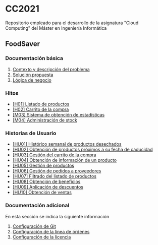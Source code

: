 # CC2021

Repositorio empleado para el desarrollo de la asignatura "Cloud Computing" del Máster en Ingeniería Informática

## FoodSaver

### Documentación básica

1. [Contexto y descripción del problema](https://github.com/Mil4n0r/CC2021/blob/main/docs/context_description.md)
2. [Solución propuesta](https://github.com/Mil4n0r/CC2021/blob/main/docs/solution.md)
3. [Lógica de negocio](https://github.com/Mil4n0r/CC2021/blob/main/docs/business_logic.md)

### Hitos

* [[H01] Listado de productos](https://github.com/Mil4n0r/CC2021/milestone/1)
* [[H02] Carrito de la compra](https://github.com/Mil4n0r/CC2021/milestone/2)
* [[M03] Sistema de obtención de estadísticas](https://github.com/Mil4n0r/CC2021/milestone/3)
* [[M04] Administración de stock](https://github.com/Mil4n0r/CC2021/milestone/4)

### Historias de Usuario

* [[HU01] Histórico semanal de productos desechados](https://github.com/Mil4n0r/CC2021/issues/1)
* [[HU02] Obtención de productos próximos a su fecha de caducidad](https://github.com/Mil4n0r/CC2021/issues/2)
* [[HU03] Gestión del carrito de la compra](https://github.com/Mil4n0r/CC2021/issues/3)
* [[HU04] Obtención de información de un producto](https://github.com/Mil4n0r/CC2021/issues/4)
* [[HU05] Gestión de productos](https://github.com/Mil4n0r/CC2021/issues/5)
* [[HU06] Gestión de pedidos a proveedores](https://github.com/Mil4n0r/CC2021/issues/6)
* [[HU07] Filtrado del listado de productos](https://github.com/Mil4n0r/CC2021/issues/7)
* [[HU08] Obtención de beneficios](https://github.com/Mil4n0r/CC2021/issues/8)
* [[HU09] Aplicación de descuentos](https://github.com/Mil4n0r/CC2021/issues/9)
* [[HU10] Obtención de ventas](https://github.com/Mil4n0r/CC2021/issues/10)

### Documentación adicional

En esta sección se indica la siguiente información

1. [Configuración de Git](https://github.com/Mil4n0r/CC2021/blob/main/docs/git_config.md)
2. [Configuración de la línea de órdenes](https://github.com/Mil4n0r/CC2021/blob/main/docs/command_config.md)
3. [Configuración de la licencia](https://github.com/Mil4n0r/CC2021/blob/main/LICENSE)
